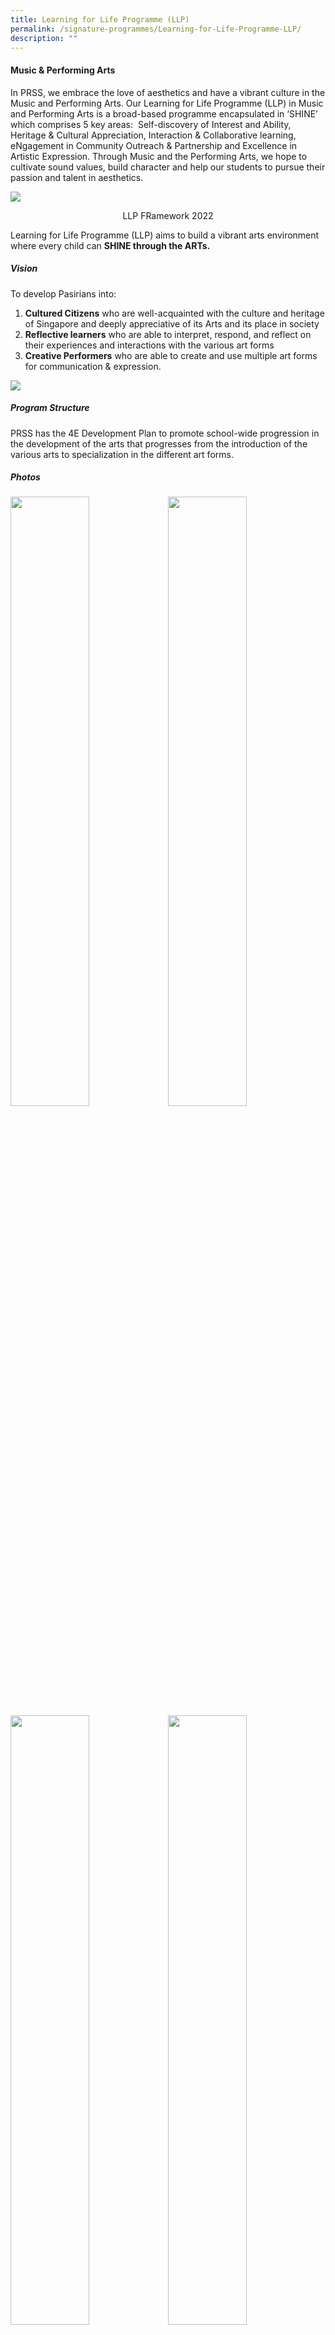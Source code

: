 ```yaml
---
title: Learning for Life Programme (LLP)
permalink: /signature-programmes/Learning-for-Life-Programme-LLP/
description: ""
---
```

#### Music &amp; Performing Arts  

  

In PRSS, we embrace the love of aesthetics and have a vibrant culture in the Music and Performing Arts. Our Learning for Life Programme (LLP) in Music and Performing Arts is a broad-based programme encapsulated in ‘SHINE’ which comprises 5 key areas:&nbsp; Self-discovery of Interest and Ability, Heritage &amp; Cultural Appreciation, Interaction &amp; Collaborative learning, eNgagement in Community Outreach &amp; Partnership and Excellence in Artistic Expression. Through Music and the Performing Arts, we hope to cultivate sound values, build character and help our students to pursue their passion and talent in aesthetics.

![](/images/LLP%20FRamework%202022.jpeg)
<center>LLP FRamework 2022</center>

Learning for Life Programme (LLP) aims to build a vibrant arts environment where every child can&nbsp;**SHINE through the ARTs.**  

  
##### **Vision**

  

To develop Pasirians into:&nbsp;

1.  **Cultured Citizens**&nbsp;who are well-acquainted with the culture and heritage of Singapore and deeply appreciative of its Arts and its place in society
2.  **Reflective learners**&nbsp;who are able to interpret, respond, and reflect on their experiences and interactions with the various art forms
3.  **Creative Performers**&nbsp;who are able to create and use multiple art forms for communication &amp; expression.

![](/images/LLP2.png)

##### **Program Structure**

  

PRSS has the&nbsp;4E Development Plan&nbsp;to promote school-wide progression in the development of the arts that progresses from the&nbsp;introduction of the various arts to specialization in the different art forms.  

##### Photos

<img src="/images/Celebrating%20Talent.png" style="width:50%;float:left">
<img src="/images/Gift%20of%20the%20Art.png" style="width:50%">
		 <img src="/images/Creative%20Performers.png" style="width:50%;float:left">
<img src="/images/llp%20black.png" style="width:50%">
		 
<iframe width="560" height="315" src="https://www.youtube.com/embed/TPW6uOQuj8w" title="YouTube video player" frameborder="0" allow="accelerometer; autoplay; clipboard-write; encrypted-media; gyroscope; picture-in-picture" allowfullscreen=""></iframe>

<iframe width="560" height="315" src="https://www.youtube.com/embed/1sKeX7eeCGc" title="YouTube video player" frameborder="0" allow="accelerometer; autoplay; clipboard-write; encrypted-media; gyroscope; picture-in-picture" allowfullscreen=""></iframe>

<iframe width="560" height="315" src="https://www.youtube.com/embed/nm0XEDCP6f4" title="YouTube video player" frameborder="0" allow="accelerometer; autoplay; clipboard-write; encrypted-media; gyroscope; picture-in-picture" allowfullscreen=""></iframe>

<iframe width="560" height="315" src="https://www.youtube.com/embed/rHNnRwcqwJo" title="YouTube video player" frameborder="0" allow="accelerometer; autoplay; clipboard-write; encrypted-media; gyroscope; picture-in-picture" allowfullscreen=""></iframe>

<img src="/images/Angklung%202.jpeg" style="width:50%;float:left">
<img src="/images/Traditional%20Drumming.jpeg" style="width:50%">
		 
<img src="/images/llp.jpeg" style="width:50%;float:left">
<img src="/images/llp2.jpeg" style="width:50%">
		 
![](/images/Indian%20Drumming.jpeg)

&nbsp;[Click here](/useful-links/direct-school-admission-dsa/dsa-llp-in-music-and-performing-arts/)&nbsp;to find out how you can join PRSS through our Direct School Admission in LLP.